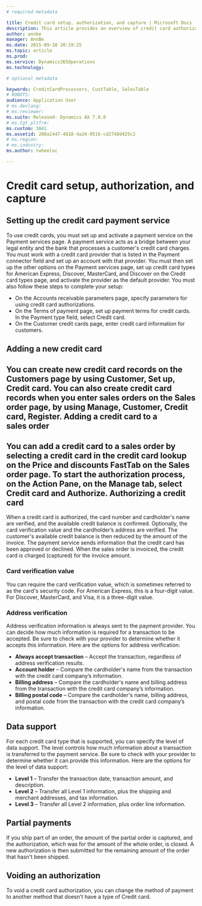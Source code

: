 ```yaml
---
# required metadata

title: Credit card setup, authorization, and capture | Microsoft Docs
description: This article provides an overview of credit card authorization in Microsoft Dynamics AX. It includes information about how to set up a payment service, add a credit card to a sales order, and void an authorization.
author: annbe
manager: AnnBe
ms.date: 2015-09-10 20:19:25
ms.topic: article
ms.prod: 
ms.service: Dynamics365Operations
ms.technology: 

# optional metadata

keywords: CreditCardProcessors, CustTable, SalesTable
# ROBOTS: 
audience: Application User
# ms.devlang: 
# ms.reviewer: 
ms.suite: Released- Dynamics AX 7.0.0
# ms.tgt_pltfrm: 
ms.custom: 3041
ms.assetid: 208a1447-4818-4a24-9516-cd2748d425c2
# ms.region: 
# ms.industry: 
ms.author: twheeloc

---
```


# Credit card setup, authorization, and capture

Setting up the credit card payment service
------------------------------------------

To use credit cards, you must set up and activate a payment service on the Payment services page. A payment service acts as a bridge between your legal entity and the bank that processes a customer's credit card charges. You must work with a credit card provider that is listed in the Payment connector field and set up an account with that provider. You must then set up the other options on the Payment services page, set up credit card types for American Express, Discover, MasterCard, and Discover on the Credit card types page, and activate the provider as the default provider. You must also follow these steps to complete your setup:
-   On the Accounts receivable parameters page, specify parameters for using credit card authorizations.
-   On the Terms of payment page, set up payment terms for credit cards. In the Payment type field, select Credit card.
-   On the Customer credit cards page, enter credit card information for customers.

## Adding a new credit card
You can create new credit card records on the Customers page by using Customer, Set up, Credit card. You can also create credit card records when you enter sales orders on the Sales order page, by using Manage, Customer, Credit card, Register.
Adding a credit card to a sales order
-------------------------------------

You can add a credit card to a sales order by selecting a credit card in the credit card lookup on the Price and discounts FastTab on the Sales order page. To start the authorization process, on the Action Pane, on the Manage tab, select Credit card and Authorize.
Authorizing a credit card
-------------------------

When a credit card is authorized, the card number and cardholder's name are verified, and the available credit balance is confirmed. Optionally, the card verification value and the cardholder’s address are verified. The customer's available credit balance is then reduced by the amount of the invoice. The payment service sends information that the credit card has been approved or declined. When the sales order is invoiced, the credit card is charged (captured) for the invoice amount.

### Card verification value

You can require the card verification value, which is sometimes referred to as the card's security code. For American Express, this is a four-digit value. For Discover, MasterCard, and Visa, it is a three-digit value.

### Address verification

Address verification information is always sent to the payment provider. You can decide how much information is required for a transaction to be accepted. Be sure to check with your provider to determine whether it accepts this information. Here are the options for address verification:
-   **Always accept transaction** – Accept the transaction, regardless of address verification results.
-   **Account holder** – Compare the cardholder's name from the transaction with the credit card company’s information.
-   **Billing address** – Compare the cardholder's name and billing address from the transaction with the credit card company’s information.
-   **Billing postal code** – Compare the cardholder's name, billing address, and postal code from the transaction with the credit card company’s information.

## Data support
For each credit card type that is supported, you can specify the level of data support. The level controls how much information about a transaction is transferred to the payment service. Be sure to check with your provider to determine whether it can provide this information. Here are the options for the level of data support:
-   **Level 1** – Transfer the transaction date, transaction amount, and description.
-   **Level 2** – Transfer all Level 1 information, plus the shipping and merchant addresses, and tax information.
-   **Level 3** – Transfer all Level 2 information, plus order line information.

## Partial payments
If you ship part of an order, the amount of the partial order is captured, and the authorization, which was for the amount of the whole order, is closed. A new authorization is then submitted for the remaining amount of the order that hasn't been shipped.

## Voiding an authorization
To void a credit card authorization, you can change the method of payment to another method that doesn't have a type of Credit card.



